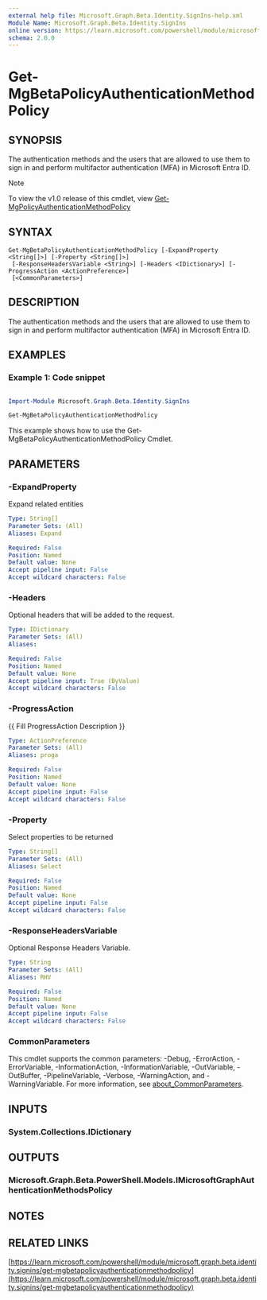 ```yaml
---
external help file: Microsoft.Graph.Beta.Identity.SignIns-help.xml
Module Name: Microsoft.Graph.Beta.Identity.SignIns
online version: https://learn.microsoft.com/powershell/module/microsoft.graph.beta.identity.signins/get-mgbetapolicyauthenticationmethodpolicy
schema: 2.0.0
---
```


# Get-MgBetaPolicyAuthenticationMethodPolicy

## SYNOPSIS
The authentication methods and the users that are allowed to use them to sign in and perform multifactor authentication (MFA) in Microsoft Entra ID.

> [!NOTE]
> To view the v1.0 release of this cmdlet, view [Get-MgPolicyAuthenticationMethodPolicy](/powershell/module/Microsoft.Graph.Identity.SignIns/Get-MgPolicyAuthenticationMethodPolicy?view=graph-powershell-1.0)

## SYNTAX

```
Get-MgBetaPolicyAuthenticationMethodPolicy [-ExpandProperty <String[]>] [-Property <String[]>]
 [-ResponseHeadersVariable <String>] [-Headers <IDictionary>] [-ProgressAction <ActionPreference>]
 [<CommonParameters>]
```

## DESCRIPTION
The authentication methods and the users that are allowed to use them to sign in and perform multifactor authentication (MFA) in Microsoft Entra ID.

## EXAMPLES
### Example 1: Code snippet

```powershell

Import-Module Microsoft.Graph.Beta.Identity.SignIns

Get-MgBetaPolicyAuthenticationMethodPolicy

```
This example shows how to use the Get-MgBetaPolicyAuthenticationMethodPolicy Cmdlet.


## PARAMETERS

### -ExpandProperty
Expand related entities

```yaml
Type: String[]
Parameter Sets: (All)
Aliases: Expand

Required: False
Position: Named
Default value: None
Accept pipeline input: False
Accept wildcard characters: False
```

### -Headers
Optional headers that will be added to the request.

```yaml
Type: IDictionary
Parameter Sets: (All)
Aliases:

Required: False
Position: Named
Default value: None
Accept pipeline input: True (ByValue)
Accept wildcard characters: False
```

### -ProgressAction
{{ Fill ProgressAction Description }}

```yaml
Type: ActionPreference
Parameter Sets: (All)
Aliases: proga

Required: False
Position: Named
Default value: None
Accept pipeline input: False
Accept wildcard characters: False
```

### -Property
Select properties to be returned

```yaml
Type: String[]
Parameter Sets: (All)
Aliases: Select

Required: False
Position: Named
Default value: None
Accept pipeline input: False
Accept wildcard characters: False
```

### -ResponseHeadersVariable
Optional Response Headers Variable.

```yaml
Type: String
Parameter Sets: (All)
Aliases: RHV

Required: False
Position: Named
Default value: None
Accept pipeline input: False
Accept wildcard characters: False
```

### CommonParameters
This cmdlet supports the common parameters: -Debug, -ErrorAction, -ErrorVariable, -InformationAction, -InformationVariable, -OutVariable, -OutBuffer, -PipelineVariable, -Verbose, -WarningAction, and -WarningVariable. For more information, see [about_CommonParameters](http://go.microsoft.com/fwlink/?LinkID=113216).

## INPUTS

### System.Collections.IDictionary
## OUTPUTS

### Microsoft.Graph.Beta.PowerShell.Models.IMicrosoftGraphAuthenticationMethodsPolicy
## NOTES

## RELATED LINKS

[https://learn.microsoft.com/powershell/module/microsoft.graph.beta.identity.signins/get-mgbetapolicyauthenticationmethodpolicy](https://learn.microsoft.com/powershell/module/microsoft.graph.beta.identity.signins/get-mgbetapolicyauthenticationmethodpolicy)




